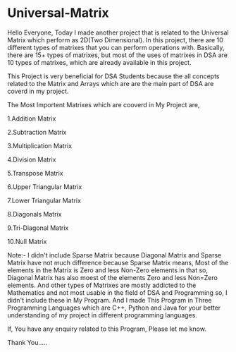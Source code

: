 # Universal-Matrix
Hello Everyone, Today I made another project that is related to the Universal Matrix which perform as 2D(Two Dimensional). In this project, there are 10 different types of matrixes that you can perform operations with. Basically, there are 15+ types of matrixes, but most of the uses of matrixes in DSA are 10 types of matrixes, which are already available in this project.

This Project is very beneficial for DSA Students because the all concepts related to the Matrix and Arrays which are are the main part of DSA are coverd in my project.

The Most Importent Matrixes which are cooverd in My Project are,

1.Addition Matrix

2.Subtraction Matrix

3.Multiplication Matrix

4.Division Matrix

5.Transpose Matrix

6.Upper Triangular Matrix

7.Lower Triangular Matrix

8.Diagonals Matrix

9.Tri-Diagonal Matrix

10.Null Matrix

Note:- I didn't include Sparse Matrix because Diagonal Matrix and Sparse Matrix have not much difference because Sparse Matrix means, Most of the elements in the Matrix is Zero and less Non-Zero elements in that so, Diagonal Matrix has also moest of the elements Zero and less Non=Zero elements. And other types of Matrixes are mostly addicted to the  Mathematics and not most usable in the field of DSA and Programming so, I didn't include these in My Program. And I made This Program in Three Programming Languages which are C++, Python and Java for your better understanding of my project in different programming languages.


If, You have any enquiry related to this Program, Please let me know.

Thank You.....
